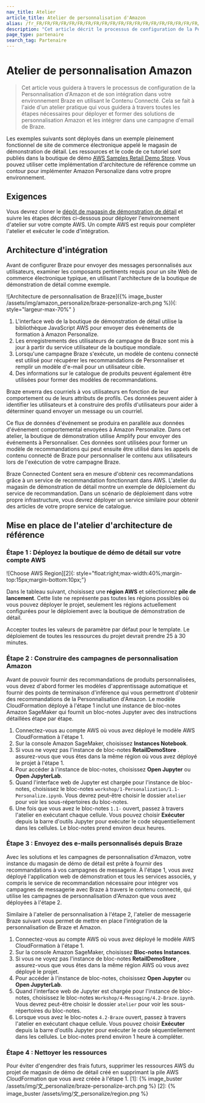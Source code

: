 ```yaml
---
nav_title: Atelier
article_title: Atelier de personnalisation d'Amazon
alias: /fr_FR/FR/FR/FR/FR/FR/FR/FR/FR/FR/FR/FR/FR/FR/FR/FR/FR/FR/FR/FR/FR/FR/FR/
description: "Cet article décrit le processus de configuration de la Personnalisation d'Amazon et de son intégration dans votre environnement Braze en utilisant le Contenu Connecté."
page_type: partenaire
search_tag: Partenaire
---
```


# Atelier de personnalisation Amazon

> Cet article vous guidera à travers le processus de configuration de la Personnalisation d'Amazon et de son intégration dans votre environnement Braze en utilisant le Contenu Connecté. Cela se fait à l'aide d'un atelier pratique qui vous guidera à travers toutes les étapes nécessaires pour déployer et former des solutions de personnalisation Amazon et les intégrer dans une campagne d'email de Braze.

Les exemples suivants sont déployés dans un exemple pleinement fonctionnel de site de commerce électronique appelé le magasin de démonstration de détail. Les ressources et le code de ce tutoriel sont publiés dans la boutique de démo [AWS Samples Retail Demo Store](https://github.com/aws-samples/retail-demo-store/). Vous pouvez utiliser cette implémentation d'architecture de référence comme un contour pour implémenter Amazon Personalize dans votre propre environnement.

## Exigences

Vous devrez cloner le [dépôt de magasin de démonstration de détail](https://github.com/aws-samples/retail-demo-store/) et suivre les étapes décrites ci-dessous pour déployer l'environnement d'atelier sur votre compte AWS. Un compte AWS est requis pour compléter l'atelier et exécuter le code d'intégration.

## Architecture d'intégration

Avant de configurer Braze pour envoyer des messages personnalisés aux utilisateurs, examiner les composants pertinents requis pour un site Web de commerce électronique typique, en utilisant l'architecture de la boutique de démonstration de détail comme exemple.

![Architecture de personnalisation de Braze]({% image_buster /assets/img/amazon_personalize/braze-personalize-arch.png %}){: style="largeur-max-70%" }

1. L'interface web de la boutique de démonstration de détail utilise la bibliothèque JavaScript AWS pour envoyer des événements de formation à Amazon Personalize.
2. Les enregistrements des utilisateurs de campagne de Braze sont mis à jour à partir du service utilisateur de la boutique mondiale.
3. Lorsqu'une campagne Braze s'exécute, un modèle de contenu connecté est utilisé pour récupérer les recommandations de Personnaliser et remplir un modèle d'e-mail pour un utilisateur cible.
4. Des informations sur le catalogue de produits peuvent également être utilisées pour former des modèles de recommandations.

Braze enverra des courriels à vos utilisateurs en fonction de leur comportement ou de leurs attributs de profils. Ces données peuvent aider à identifier les utilisateurs et à construire des profils d'utilisateurs pour aider à déterminer quand envoyer un message ou un courriel.

Ce flux de données d'événement se produira en parallèle aux données d'événement comportemental envoyées à Amazon Personalize. Dans cet atelier, la boutique de démonstration utilise Amplify pour envoyer des événements à Personnaliser. Ces données sont utilisées pour former un modèle de recommandations qui peut ensuite être utilisé dans les appels de contenu connecté de Braze pour personnaliser le contenu aux utilisateurs lors de l'exécution de votre campagne Braze.

Braze Connected Content sera en mesure d'obtenir ces recommandations grâce à un service de recommandation fonctionnant dans AWS. L'atelier du magasin de démonstration de détail montre un exemple de déploiement du service de recommandation. Dans un scénario de déploiement dans votre propre infrastructure, vous devrez déployer un service similaire pour obtenir des articles de votre propre service de catalogue.

## Mise en place de l'atelier d'architecture de référence

### Étape 1 : Déployez la boutique de démo de détail sur votre compte AWS

!\[Choose AWS Region\]\[2\]{: style="float:right;max-width:40%;margin-top:15px;margin-bottom:10px;"}

Dans le tableau suivant, choisissez une **région AWS** et sélectionnez **pile de lancement**. Cette liste ne représente pas toutes les régions possibles où vous pouvez déployer le projet, seulement les régions actuellement configurées pour le déploiement avec la boutique de démonstration de détail.

Accepter toutes les valeurs de paramètre par défaut pour le template. Le déploiement de toutes les ressources du projet devrait prendre 25 à 30 minutes.

### Étape 2 : Construire des campagnes de personnalisation Amazon

Avant de pouvoir fournir des recommandations de produits personnalisées, vous devez d'abord former les modèles d'apprentissage automatique et fournir des points de terminaison d'inférence qui vous permettront d'obtenir des recommandations de la Personnalisation d'Amazon. Le modèle CloudFormation déployé à l'étape 1 inclut une instance de bloc-notes Amazon SageMaker qui fournit un bloc-notes Jupyter avec des instructions détaillées étape par étape.

1. Connectez-vous au compte AWS où vous avez déployé le modèle AWS CloudFormation à l'étape 1.
2. Sur la console Amazon SageMaker, choisissez __Instances Notebook__.
3. Si vous ne voyez pas l'instance de bloc-notes **RetailDemoStore** . assurez-vous que vous êtes dans la même région où vous avez déployé le projet à l'étape 1.
4. Pour accéder à l'instance de bloc-notes, choisissez **Open Jupyter** ou **Open JupyterLab**.
5. Quand l'interface web de Jupyter est chargée pour l'instance de bloc-notes, choisissez le bloc-notes `workshop/1-Personalization/1.1-Personalize.ipynb`. Vous devrez peut-être choisir le dossier `atelier` pour voir les sous-répertoires du bloc-notes.
6. Une fois que vous avez le bloc-notes `1.1-` ouvert, passez à travers l'atelier en exécutant chaque cellule. Vous pouvez choisir **Exécuter** depuis la barre d'outils Jupyter pour exécuter le code séquentiellement dans les cellules. Le bloc-notes prend environ deux heures.

### Étape 3 : Envoyez des e-mails personnalisés depuis Braze

Avec les solutions et les campagnes de personnalisation d'Amazon, votre instance du magasin de démo de détail est prête à fournir des recommandations à vos campagnes de messagerie. À l'étape 1, vous avez déployé l'application web de démonstration et tous les services associés, y compris le service de recommandation nécessaire pour intégrer vos campagnes de messagerie avec Braze à travers le contenu connecté, qui utilise les campagnes de personnalisation d'Amazon que vous avez déployées à l'étape 2.

Similaire à l'atelier de personnalisation à l'étape 2, l'atelier de messagerie Braze suivant vous permet de mettre en place l'intégration de la personnalisation de Braze et Amazon.

1. Connectez-vous au compte AWS où vous avez déployé le modèle AWS CloudFormation à l'étape 1.
2. Sur la console Amazon SageMaker, choisissez **Bloc-notes Instances**.
3. Si vous ne voyez pas l'instance de bloc-notes **RetailDemoStore** , assurez-vous que vous êtes dans la même région AWS où vous avez déployé le projet.
4. Pour accéder à l'instance de bloc-notes, choisissez **Open Jupyter** ou **Open JupyterLab**.
5. Quand l'interface web de Jupyter est chargée pour l'instance de bloc-notes, choisissez le bloc-notes `Workshop/4-Messaging/4.2-Braze.ipynb`. Vous devrez peut-être choisir le dossier `atelier` pour voir les sous-répertoires du bloc-notes.
6. Lorsque vous avez le bloc-notes `4.2-Braze` ouvert, passez à travers l'atelier en exécutant chaque cellule. Vous pouvez choisir **Exécuter** depuis la barre d'outils Jupyter pour exécuter le code séquentiellement dans les cellules. Le bloc-notes prend environ 1 heure à compléter.

### Étape 4 : Nettoyer les ressources

Pour éviter d'engendrer des frais futurs, supprimer les ressources AWS du projet de magasin de démo de détail créé en supprimant la pile AWS CloudFormation que vous avez créée à l'étape 1.
[1]: {% image_buster /assets/img/文_personalize/braze-personalize-arch.png %} [2]: {% image_buster /assets/img/文_personalize/region.png %}